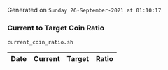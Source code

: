 Generated on `Sunday 26-September-2021 at 01:10:17`

### Current to Target Coin Ratio
`current_coin_ratio.sh`

Date|Current|Target|Ratio
---|---|---|---
